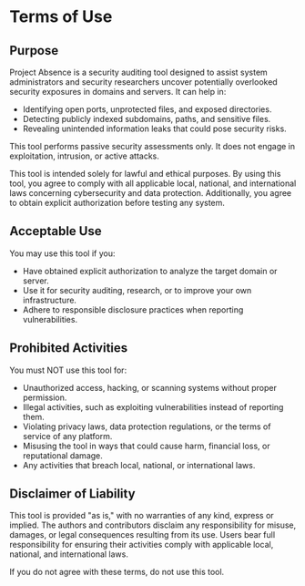 # Terms of Use

## Purpose

Project Absence is a security auditing tool designed to assist system administrators and security researchers uncover potentially overlooked security exposures in domains and servers. It can help in:

- Identifying open ports, unprotected files, and exposed directories.
- Detecting publicly indexed subdomains, paths, and sensitive files.
- Revealing unintended information leaks that could pose security risks.

This tool performs passive security assessments only. It does not engage in exploitation, intrusion, or active attacks.

This tool is intended solely for lawful and ethical purposes. By using this tool, you agree to comply with all applicable local, national, and international laws concerning cybersecurity and data protection. Additionally, you agree to obtain explicit authorization before testing any system.

## Acceptable Use

You may use this tool if you:

- Have obtained explicit authorization to analyze the target domain or server.
- Use it for security auditing, research, or to improve your own infrastructure.
- Adhere to responsible disclosure practices when reporting vulnerabilities.

## Prohibited Activities

You must NOT use this tool for:

- Unauthorized access, hacking, or scanning systems without proper permission.
- Illegal activities, such as exploiting vulnerabilities instead of reporting them.
- Violating privacy laws, data protection regulations, or the terms of service of any platform.
- Misusing the tool in ways that could cause harm, financial loss, or reputational damage.
- Any activities that breach local, national, or international laws.

## Disclaimer of Liability

This tool is provided "as is," with no warranties of any kind, express or implied. The authors and contributors disclaim any responsibility for misuse, damages, or legal consequences resulting from its use. Users bear full responsibility for ensuring their activities comply with applicable local, national, and international laws.

If you do not agree with these terms, do not use this tool.
